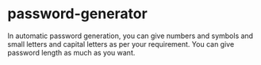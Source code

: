 # password-generator

<p>In automatic password generation, you can give numbers and symbols and small letters and capital letters as per your requirement. You can give password length as much as you want.</p>

<img src="">
